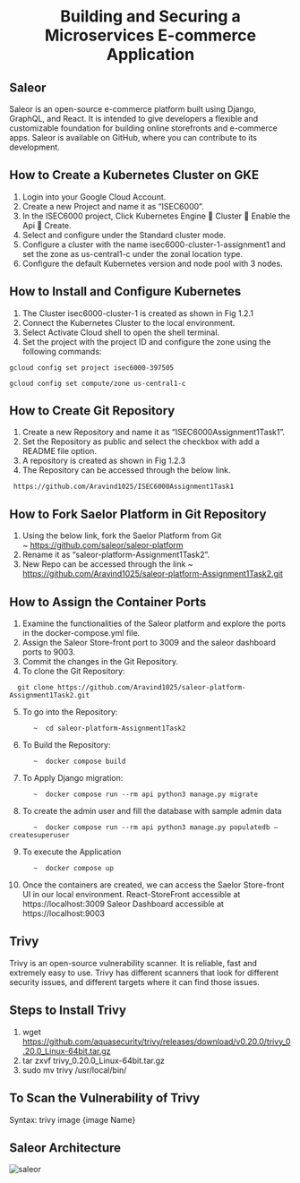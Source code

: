 <div align="center">
  <h1>Building and Securing a Microservices E-commerce Application</h1>
</div>


  <h2>Saleor</h2>
</div>

<p>Saleor is an open-source e-commerce platform built using Django, GraphQL, and React. It is intended to give developers a flexible and customizable foundation for building online storefronts and e-commerce apps. Saleor is available on GitHub, where you can contribute to its development.</p>


  <h2>How to Create a Kubernetes Cluster on GKE</h2>
</div>

1.	Login into your Google Cloud Account.</div>
2.	Create a new Project and name it as “ISEC6000”.</div>
3.	In the ISEC6000 project, Click Kubernetes Engine  Cluster  Enable the Api  Create.</div>
4.	Select and configure under the Standard cluster mode.</div>
5.	Configure a cluster with the name isec6000-cluster-1-assignment1 and set the zone as us-central1-c under the zonal location type.</div>
6.	Configure the default Kubernetes version and node pool with 3 nodes.</div>


  <h2>How to Install and Configure Kubernetes</h2>
</div>

1.	The Cluster isec6000-cluster-1 is created as shown in Fig 1.2.1
2.	Connect the Kubernetes Cluster to the local environment.
3.	Select Activate Cloud shell to open the shell terminal.
4.	Set the project with the project ID and configure the zone using the following commands:
```docker
gcloud config set project isec6000-397505

gcloud config set compute/zone us-central1-c
```


  <h2>How to Create Git Repository</h2>
</div>

1.	Create a new Repository and name it as “ISEC6000Assignment1Task1”.
2.	Set the Repository as public and select the checkbox with add a README file option.
3. A repository is created as shown in Fig 1.2.3
4.	The Repository can be accessed through the below link. 
```docker
 https://github.com/Aravind1025/ISEC6000Assignment1Task1
```


  <h2>How to Fork Saelor Platform in Git Repository</h2>
</div>

1.	Using the below link, fork the Saelor Platform from Git</div>    
     ~  https://github.com/saleor/saleor-platform</div>
2. Rename it as “saleor-platform-Assignment1Task2”.</div>
3. New Repo can be accessed through the link</div>
      ~  https://github.com/Aravind1025/saleor-platform-Assignment1Task2.git</div>


  <h2>How to Assign the Container Ports</h2>
</div>

1. Examine the functionalities of the Saleor platform and explore the ports in the docker-compose.yml file.</div>
2. Assign the Saleor Store-front port to 3009 and the saleor dashboard ports to 9003.</div>
3. Commit the changes in the Git Repository.</div>
4. To clone the Git Repository:
```docker
  git clone https://github.com/Aravind1025/saleor-platform-Assignment1Task2.git
```
5. To go into the Repository:
```docker
      ~  cd saleor-platform-Assignment1Task2
```
6. To Build the Repository:
```docker
      ~  docker compose build
```
7. To Apply Django migration:
```docker
      ~  docker compose run --rm api python3 manage.py migrate
```
8. To create the admin user and fill the database with sample admin data
```docker
      ~  docker compose run --rm api python3 manage.py populatedb –createsuperuser
```
9. To execute the Application
```docker
      ~  docker compose up
```
10. Once the containers are created, we can access the Saelor Store-front UI in our local environment.
       React-StoreFront accessible at https://localhost:3009
       Saleor Dashboard accessible at https://localhost:9003


  <h2>Trivy</h2>
</div>

Trivy is an open-source vulnerability scanner. It is reliable, fast and extremely easy to use. Trivy has different scanners that look for different security issues, and different targets where it can find those issues.</div>


  <h2>Steps to Install Trivy</h2>
</div>

1.	wget https://github.com/aquasecurity/trivy/releases/download/v0.20.0/trivy_0.20.0_Linux-64bit.tar.gz</div>
2.	tar zxvf trivy_0.20.0_Linux-64bit.tar.gz</div>
3. sudo mv trivy /usr/local/bin/</div>


  <h2>To Scan the Vulnerability of Trivy</h2>
</div>
Syntax: trivy image {image Name} 


  <h2>Saleor Architecture</h2>
</div>

![saleor](https://github.com/Aravind1025/ISEC6000Assignment1Task1/assets/143582985/202eb24b-51cf-484a-8e05-23c9fe96eb06)






